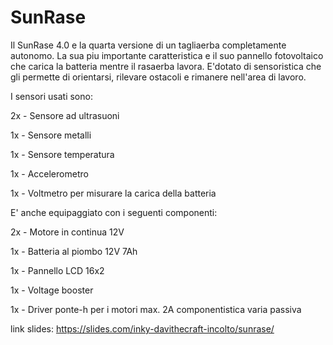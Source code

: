 # SunRase
Il SunRase 4.0 e la quarta versione di un tagliaerba completamente autonomo. La sua piu importante caratteristica e il suo pannello fotovoltaico che carica la batteria mentre il rasaerba lavora.
E'dotato di sensoristica che gli permette di orientarsi, rilevare ostacoli e rimanere nell'area di lavoro.

I sensori usati sono:

2x - Sensore ad ultrasuoni

1x - Sensore metalli

1x - Sensore temperatura

1x - Accelerometro

1x - Voltmetro per misurare la carica della batteria

E' anche equipaggiato con i seguenti componenti:

2x - Motore in continua 12V

1x - Batteria al piombo 12V 7Ah

1x - Pannello LCD 16x2

1x - Voltage booster

1x - Driver ponte-h per i motori max. 2A
componentistica varia passiva



link slides: https://slides.com/inky-davithecraft-incolto/sunrase/
